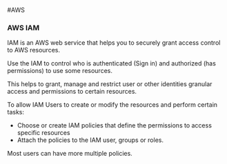 #AWS 

### AWS IAM

IAM is an AWS web service that helps you to securely grant access control to AWS resources. 

Use the IAM to control who is authenticated (Sign in) and authorized (has permissions) to use some resources. 

This helps to grant, manage and restrict user or other identities granular access and permissions to certain resources.


To allow IAM Users to create or modify the resources and perform certain tasks: 

* Choose or create IAM policies that define the permissions to access specific resources
* Attach the policies to the IAM user, groups or roles. 

Most users can have more multiple policies. 